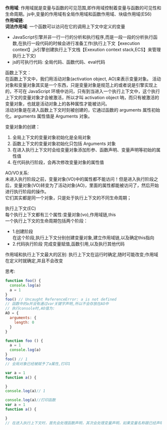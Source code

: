 **作用域**: 作用域就是变量与函数的可见范围,即作用域控制着变量与函数的可见性和生命周期。js中,变量的作用域有全局作用域和函数作用域、块级作用域(ES6)  
**作用域链**:  
**词法作用域**: 一个函数可以访问在它的调用上下文中定义的变量


- JavaScript引擎并非一行一行的分析和执行程序,而是一段一段的分析执行函数,在执行一段代码的时候会进行准备工作(执行上下文【execution context】,js引擎创建执行上下文栈【Exexution context stack,ECS】来管理执行上下文)
- js的可执行代码: 全局代码、函数代码、eval代码

函数上下文：  
在函数上下文中，我们用活动对象(activation object, AO)来表示变量对象。
活动对象和变量对象其实是一个东西，只是变量对象是规范上的或者说是引擎实现上的，不可在 JavaScript 环境中访问，只有到当进入一个执行上下文中，这个执行上下文的变量对象才会被激活，所以才叫 activation object 呐，而只有被激活的变量对象，也就是活动对象上的各种属性才能被访问。  
活动对象是在进入函数上下文时刻被创建的，它通过函数的 arguments 属性初始化。arguments 属性值是 Arguments 对象。  

变量对象的创建：
1. 全局上下文的变量对象初始化是全局对象
2. 函数上下文的变量对象初始化只包括 Arguments 对象
3. 在进入执行上下文时会给变量对象添加形参、函数声明、变量声明等初始的属性值
4. 在代码执行阶段，会再次修改变量对象的属性值

AO/VO关系:  
未进入执行阶段之前，变量对象(VO)中的属性都不能访问！但是进入执行阶段之后，变量对象(VO)转变为了活动对象(AO)，里面的属性都能被访问了，然后开始进行执行阶段的操作。  
它们其实都是同一个对象，只是处于执行上下文的不同生命周期；  

执行上下文(EC)  
每个执行上下文都有三个属性:变量对象(vo),作用域链,this  
一个执行上下文的生命周期包括两个阶段：  
- 1.创建阶段  
  在这个阶段,执行上下文分别创建变量对象,建立作用域链,以及确定this指向
- 2.代码执行阶段
  完成变量赋值,函数引用,以及执行其他代码  

作用域和执行上下文最大的区别: 执行上下文在运行时确定,随时可能改变;作用域在定义时就确定,并且不会改变

思考:
```js
function foo() {
  console.log(a)
  a = 1
}
foo() // Uncaught ReferenceError: a is not defined
// 函数中的a并没有通过var关键字声明,所以不会存放在AO中
// 执行console时,AO值为:
AO = {
  arguments: {
    length: 0
  }
}

function foo () {
  a = 1
  console.log(a)
}
foo() // 1
// 全局对象已经被赋予了a属性,打印1

var a = 1
function a() {

}
console.log(a)// 1

console.log(a)//打印函数
var a = 1
function a() {

}
// 在进入执行上下文时，首先会处理函数声明，其次会处理变量声明，如果变量名称跟已经声明的形式参数或函数相同，则变量声明不会干扰已经存在的这类属性 
```